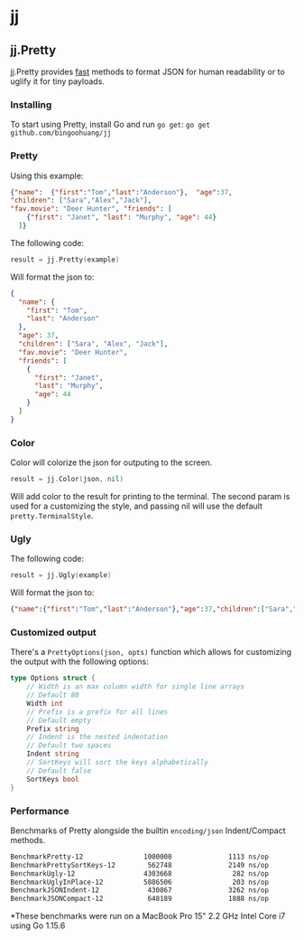 # jj

## jj.Pretty

jj.Pretty provides [fast](#performance) methods to format JSON for human readability or to uglify it for tiny payloads.

### Installing

To start using Pretty, install Go and run `go get`: `go get github.com/bingoohuang/jj`

### Pretty

Using this example:

```json
{"name":  {"first":"Tom","last":"Anderson"},  "age":37,
"children": ["Sara","Alex","Jack"],
"fav.movie": "Deer Hunter", "friends": [
    {"first": "Janet", "last": "Murphy", "age": 44}
  ]}
```

The following code:
```go
result = jj.Pretty(example)
```

Will format the json to:

```json
{
  "name": {
    "first": "Tom",
    "last": "Anderson"
  },
  "age": 37,
  "children": ["Sara", "Alex", "Jack"],
  "fav.movie": "Deer Hunter",
  "friends": [
    {
      "first": "Janet",
      "last": "Murphy",
      "age": 44
    }
  ]
}
```

### Color

Color will colorize the json for outputing to the screen. 

```go
result = jj.Color(json, nil)
```

Will add color to the result for printing to the terminal.
The second param is used for a customizing the style, and passing nil will use the default `pretty.TerminalStyle`.

### Ugly

The following code:

```go
result = jj.Ugly(example)
```

Will format the json to:

```json
{"name":{"first":"Tom","last":"Anderson"},"age":37,"children":["Sara","Alex","Jack"],"fav.movie":"Deer Hunter","friends":[{"first":"Janet","last":"Murphy","age":44}]}
```


### Customized output

There's a `PrettyOptions(json, opts)` function which allows for customizing the output with the following options:

```go
type Options struct {
	// Width is an max column width for single line arrays
	// Default 80
	Width int
	// Prefix is a prefix for all lines
	// Default empty
	Prefix string
	// Indent is the nested indentation
	// Default two spaces
	Indent string
	// SortKeys will sort the keys alphabetically
	// Default false
	SortKeys bool
}
```

### Performance

Benchmarks of Pretty alongside the builtin `encoding/json` Indent/Compact methods.

```sh
BenchmarkPretty-12               1000000              1113 ns/op             720 B/op          2 allocs/op
BenchmarkPrettySortKeys-12        562748              2149 ns/op            2848 B/op         14 allocs/op
BenchmarkUgly-12                 4303668               282 ns/op             240 B/op          1 allocs/op
BenchmarkUglyInPlace-12          5886506               203 ns/op               0 B/op          0 allocs/op
BenchmarkJSONIndent-12            430867              3262 ns/op            1277 B/op          0 allocs/op
BenchmarkJSONCompact-12           648189              1888 ns/op             467 B/op          0 allocs/op
```

*These benchmarks were run on a MacBook Pro 15" 2.2 GHz Intel Core i7 using Go 1.15.6
